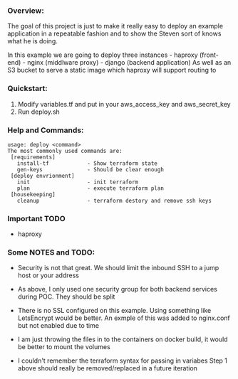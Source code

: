 ### Overview:
  The goal of this project is just to make it really easy to deploy an example application in a repeatable fashion
  and to show the Steven sort of knows what he is doing.

  In this example we are going to deploy three instances
    - haproxy (front-end)
    - nginx (middlware proxy)
    - django (backend application)
   As well as an S3 bucket to serve a static image which haproxy will support routing to

### Quickstart:
  1. Modify variables.tf and put in your aws_access_key and aws_secret_key
  2. Run deploy.sh

### Help and Commands:
```
usage: deploy <command>
The most commonly used commands are:
 [requirements]
   install-tf            - Show terraform state
   gen-keys              - Should be clear enough
 [deploy envrionment]
   init                  - init terraform
   plan                  - execute terraform plan
 [housekeeping]
   cleanup               - terraform destory and remove ssh keys
```

### Important TODO
  - haproxy

### Some NOTES and TODO:
 - Security is not that great. 
     We should limit the inbound SSH to a jump host or your address

 - As above, I only used one security group for both backend services during POC. 
     They should be split

 - There is no SSL configured on this example. 
     Using something like LetsEncrypt would be better. An exmple of this was added to nginx.conf but not enabled due to time

 - I am just throwing the files in to the containers on docker build, it would be better to mount the volumes

 - I couldn't remember the terraform syntax for passing in variabes
     Step 1 above should really be removed/replaced in a future iteration


